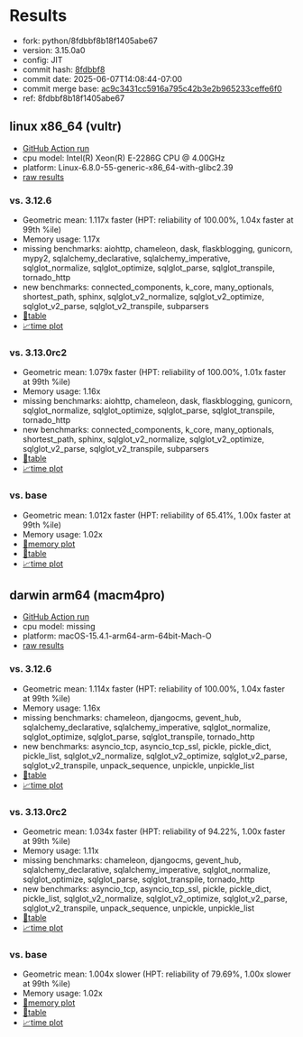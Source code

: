 # Results

- fork: python/8fdbbf8b18f1405abe67
- version: 3.15.0a0
- config: JIT
- commit hash: [8fdbbf8](https://github.com/python/cpython/commit/8fdbbf8)
- commit date: 2025-06-07T14:08:44-07:00
- commit merge base: [ac9c3431cc5916a795c42b3e2b965233ceffe6f0](https://github.com/python/cpython/commit/ac9c3431cc5916a795c42b3e2b965233ceffe6f0)
- ref: 8fdbbf8b18f1405abe67

## linux x86_64 (vultr)

- [GitHub Action run](https://github.com/facebookexperimental/free-threading-benchmarking/actions/runs/15512971097)
- cpu model: Intel(R) Xeon(R) E-2286G CPU @ 4.00GHz
- platform: Linux-6.8.0-55-generic-x86_64-with-glibc2.39
- [raw results](bm-20250607-vultr-x86_64-python-8fdbbf8b18f1405abe67-3.15.0a0-8fdbbf8.json)

### vs. 3.12.6

- Geometric mean: 1.117x faster (HPT: reliability of 100.00%, 1.04x faster at 99th %ile)
- Memory usage: 1.17x
- missing benchmarks: aiohttp, chameleon, dask, flaskblogging, gunicorn, mypy2, sqlalchemy_declarative, sqlalchemy_imperative, sqlglot_normalize, sqlglot_optimize, sqlglot_parse, sqlglot_transpile, tornado_http
- new benchmarks: connected_components, k_core, many_optionals, shortest_path, sphinx, sqlglot_v2_normalize, sqlglot_v2_optimize, sqlglot_v2_parse, sqlglot_v2_transpile, subparsers
- [📄table](bm-20250607-vultr-x86_64-python-8fdbbf8b18f1405abe67-3.15.0a0-8fdbbf8-vs-3.12.6.md)
- [📈time plot](bm-20250607-vultr-x86_64-python-8fdbbf8b18f1405abe67-3.15.0a0-8fdbbf8-vs-3.12.6.svg)

### vs. 3.13.0rc2

- Geometric mean: 1.079x faster (HPT: reliability of 100.00%, 1.01x faster at 99th %ile)
- Memory usage: 1.16x
- missing benchmarks: aiohttp, chameleon, dask, flaskblogging, gunicorn, sqlglot_normalize, sqlglot_optimize, sqlglot_parse, sqlglot_transpile, tornado_http
- new benchmarks: connected_components, k_core, many_optionals, shortest_path, sphinx, sqlglot_v2_normalize, sqlglot_v2_optimize, sqlglot_v2_parse, sqlglot_v2_transpile, subparsers
- [📄table](bm-20250607-vultr-x86_64-python-8fdbbf8b18f1405abe67-3.15.0a0-8fdbbf8-vs-3.13.0rc2.md)
- [📈time plot](bm-20250607-vultr-x86_64-python-8fdbbf8b18f1405abe67-3.15.0a0-8fdbbf8-vs-3.13.0rc2.svg)

### vs. base

- Geometric mean: 1.012x faster (HPT: reliability of 65.41%, 1.00x faster at 99th %ile)
- Memory usage: 1.02x
- [🧠memory plot](bm-20250607-vultr-x86_64-python-8fdbbf8b18f1405abe67-3.15.0a0-8fdbbf8-vs-base-mem.svg)
- [📄table](bm-20250607-vultr-x86_64-python-8fdbbf8b18f1405abe67-3.15.0a0-8fdbbf8-vs-base.md)
- [📈time plot](bm-20250607-vultr-x86_64-python-8fdbbf8b18f1405abe67-3.15.0a0-8fdbbf8-vs-base.svg)

## darwin arm64 (macm4pro)

- [GitHub Action run](https://github.com/facebookexperimental/free-threading-benchmarking/actions/runs/15512971097)
- cpu model: missing
- platform: macOS-15.4.1-arm64-arm-64bit-Mach-O
- [raw results](bm-20250607-macm4pro-arm64-python-8fdbbf8b18f1405abe67-3.15.0a0-8fdbbf8.json)

### vs. 3.12.6

- Geometric mean: 1.114x faster (HPT: reliability of 100.00%, 1.04x faster at 99th %ile)
- Memory usage: 1.16x
- missing benchmarks: chameleon, djangocms, gevent_hub, sqlalchemy_declarative, sqlalchemy_imperative, sqlglot_normalize, sqlglot_optimize, sqlglot_parse, sqlglot_transpile, tornado_http
- new benchmarks: asyncio_tcp, asyncio_tcp_ssl, pickle, pickle_dict, pickle_list, sqlglot_v2_normalize, sqlglot_v2_optimize, sqlglot_v2_parse, sqlglot_v2_transpile, unpack_sequence, unpickle, unpickle_list
- [📄table](bm-20250607-macm4pro-arm64-python-8fdbbf8b18f1405abe67-3.15.0a0-8fdbbf8-vs-3.12.6.md)
- [📈time plot](bm-20250607-macm4pro-arm64-python-8fdbbf8b18f1405abe67-3.15.0a0-8fdbbf8-vs-3.12.6.svg)

### vs. 3.13.0rc2

- Geometric mean: 1.034x faster (HPT: reliability of 94.22%, 1.00x faster at 99th %ile)
- Memory usage: 1.11x
- missing benchmarks: chameleon, djangocms, gevent_hub, sqlalchemy_declarative, sqlalchemy_imperative, sqlglot_normalize, sqlglot_optimize, sqlglot_parse, sqlglot_transpile, tornado_http
- new benchmarks: asyncio_tcp, asyncio_tcp_ssl, pickle, pickle_dict, pickle_list, sqlglot_v2_normalize, sqlglot_v2_optimize, sqlglot_v2_parse, sqlglot_v2_transpile, unpack_sequence, unpickle, unpickle_list
- [📄table](bm-20250607-macm4pro-arm64-python-8fdbbf8b18f1405abe67-3.15.0a0-8fdbbf8-vs-3.13.0rc2.md)
- [📈time plot](bm-20250607-macm4pro-arm64-python-8fdbbf8b18f1405abe67-3.15.0a0-8fdbbf8-vs-3.13.0rc2.svg)

### vs. base

- Geometric mean: 1.004x slower (HPT: reliability of 79.69%, 1.00x slower at 99th %ile)
- Memory usage: 1.02x
- [🧠memory plot](bm-20250607-macm4pro-arm64-python-8fdbbf8b18f1405abe67-3.15.0a0-8fdbbf8-vs-base-mem.svg)
- [📄table](bm-20250607-macm4pro-arm64-python-8fdbbf8b18f1405abe67-3.15.0a0-8fdbbf8-vs-base.md)
- [📈time plot](bm-20250607-macm4pro-arm64-python-8fdbbf8b18f1405abe67-3.15.0a0-8fdbbf8-vs-base.svg)

